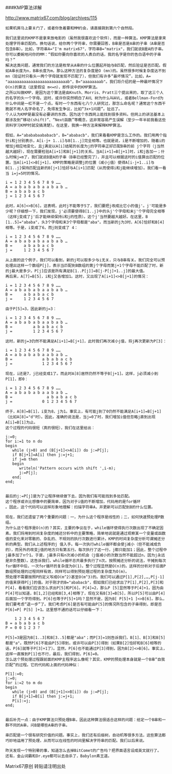 ###KMP算法详解

http://www.matrix67.com/blog/archives/115

    如果机房马上要关门了，或者你急着要和MM约会，请直接跳到第六个自然段。

    我们这里说的KMP不是拿来放电影的（虽然我很喜欢这个软件），而是一种算法。KMP算法是拿来处理字符串匹配的。换句话说，给你两个字符串，你需要回答，B串是否是A串的子串（A串是否包含B串）。比如，字符串A="I'm matrix67"，字符串B="matrix"，我们就说B是A的子串。你可以委婉地问你的MM：“假如你要向你喜欢的人表白的话，我的名字是你的告白语中的子串吗？”
    解决这类问题，通常我们的方法是枚举从A串的什么位置起开始与B匹配，然后验证是否匹配。假如A串长度为n，B串长度为m，那么这种方法的复杂度是O (mn)的。虽然很多时候复杂度达不到mn（验证时只看头一两个字母就发现不匹配了），但我们有许多“最坏情况”，比如，A= "aaaaaaaaaaaaaaaaaaaaaaaaaab"，B="aaaaaaaab"。我们将介绍的是一种最坏情况下O(n)的算法（这里假设 m<=n），即传说中的KMP算法。
    之所以叫做KMP，是因为这个算法是由Knuth、Morris、Pratt三个提出来的，取了这三个人的名字的头一个字母。这时，或许你突然明白了AVL 树为什么叫AVL，或者Bellman-Ford为什么中间是一杠不是一个点。有时一个东西有七八个人研究过，那怎么命名呢？通常这个东西干脆就不用人名字命名了，免得发生争议，比如“3x+1问题”。扯远了。
    个人认为KMP是最没有必要讲的东西，因为这个东西网上能找到很多资料。但网上的讲法基本上都涉及到“移动(shift)”、“Next函数”等概念，这非常容易产生误解（至少一年半前我看这些资料学习KMP时就没搞清楚）。在这里，我换一种方法来解释KMP算法。

    假如，A="abababaababacb"，B="ababacb"，我们来看看KMP是怎么工作的。我们用两个指针i和j分别表示，A[i-j+ 1..i]与B[1..j]完全相等。也就是说，i是不断增加的，随着i的增加j相应地变化，且j满足以A[i]结尾的长度为j的字符串正好匹配B串的前 j个字符（j当然越大越好），现在需要检验A[i+1]和B[j+1]的关系。当A[i+1]=B[j+1]时，i和j各加一；什么时候j=m了，我们就说B是A的子串（B串已经整完了），并且可以根据这时的i值算出匹配的位置。当A[i+1]<>B[j+1]，KMP的策略是调整j的位置（减小j值）使得A[i-j+1..i]与B[1..j]保持匹配且新的B[j+1]恰好与A[i+1]匹配（从而使得i和j能继续增加）。我们看一看当 i=j=5时的情况。

    i = 1 2 3 4 5 6 7 8 9 ……
    A = a b a b a b a a b a b …
    B = a b a b a c b
    j = 1 2 3 4 5 6 7

    此时，A[6]<>B[6]。这表明，此时j不能等于5了，我们要把j改成比它小的值j'。j'可能是多少呢？仔细想一下，我们发现，j'必须要使得B[1..j]中的头j'个字母和末j'个字母完全相等（这样j变成了j'后才能继续保持i和j的性质）。这个j'当然要越大越好。在这里，B [1..5]="ababa"，头3个字母和末3个字母都是"aba"。而当新的j为3时，A[6]恰好和B[4]相等。于是，i变成了6，而j则变成了 4：

    i = 1 2 3 4 5 6 7 8 9 ……
    A = a b a b a b a a b a b …
    B =     a b a b a c b
    j =     1 2 3 4 5 6 7

    从上面的这个例子，我们可以看到，新的j可以取多少与i无关，只与B串有关。我们完全可以预处理出这样一个数组P[j]，表示当匹配到B数组的第j个字母而第j+1个字母不能匹配了时，新的j最大是多少。P[j]应该是所有满足B[1..P[j]]=B[j-P[j]+1..j]的最大值。
    再后来，A[7]=B[5]，i和j又各增加1。这时，又出现了A[i+1]<>B[j+1]的情况：

    i = 1 2 3 4 5 6 7 8 9 ……
    A = a b a b a b a a b a b …
    B =     a b a b a c b
    j =     1 2 3 4 5 6 7

    由于P[5]=3，因此新的j=3：

    i = 1 2 3 4 5 6 7 8 9 ……
    A = a b a b a b a a b a b …
    B =         a b a b a c b
    j =         1 2 3 4 5 6 7

    这时，新的j=3仍然不能满足A[i+1]=B[j+1]，此时我们再次减小j值，将j再次更新为P[3]：

    i = 1 2 3 4 5 6 7 8 9 ……
    A = a b a b a b a a b a b …
    B =             a b a b a c b
    j =             1 2 3 4 5 6 7

    现在，i还是7，j已经变成1了。而此时A[8]居然仍然不等于B[j+1]。这样，j必须减小到P[1]，即0：

    i = 1 2 3 4 5 6 7 8 9 ……
    A = a b a b a b a a b a b …
    B =               a b a b a c b
    j =             0 1 2 3 4 5 6 7

    终于，A[8]=B[1]，i变为8，j为1。事实上，有可能j到了0仍然不能满足A[i+1]=B[j+1]（比如A[8]="d"时）。因此，准确的说法是，当j=0了时，我们增加i值但忽略j直到出现A[i]=B[1]为止。
    这个过程的代码很短（真的很短），我们在这里给出：

	j:=0;
	for i:=1 to n do
	begin
	   while (j>0) and (B[j+1]<>A[i]) do j:=P[j];
	   if B[j+1]=A[i] then j:=j+1;
	   if j=m then
	   begin
	      writeln('Pattern occurs with shift ',i-m);
	      j:=P[j];
	   end;
	end;


    最后的j:=P[j]是为了让程序继续做下去，因为我们有可能找到多处匹配。
    这个程序或许比想像中的要简单，因为对于i值的不断增加，代码用的是for循环
	。因此，这个代码可以这样形象地理解：扫描字符串A，并更新可以匹配到B的什么位置。

    现在，我们还遗留了两个重要的问题：一，为什么这个程序是线性的；二，如何快速预处理P数组。
    为什么这个程序是O(n)的？其实，主要的争议在于，while循环使得执行次数出现了不确定因素。我们将用到时间复杂度的摊还分析中的主要策略，简单地说就是通过观察某一个变量或函数值的变化来对零散的、杂乱的、不规则的执行次数进行累计。KMP的时间复杂度分析可谓摊还分析的典型。我们从上述程序的j 值入手。每一次执行while循环都会使j减小（但不能减成负的），而另外的改变j值的地方只有第五行。每次执行了这一行，j都只能加1；因此，整个过程中j最多加了n个1。于是，j最多只有n次减小的机会（j值减小的次数当然不能超过n，因为j永远是非负整数）。这告诉我们，while循环总共最多执行了n次。按照摊还分析的说法，平摊到每次for循环中后，一次for循环的复杂度为O(1)。整个过程显然是O(n)的。这样的分析对于后面P数组预处理的过程同样有效，同样可以得到预处理过程的复杂度为O(m)。
    预处理不需要按照P的定义写成O(m^2)甚至O(m^3)的。我们可以通过P[1],P[2],…,P[j-1]的值来获得P[j]的值。对于刚才的B="ababacb"，假如我们已经求出了P[1],P[2],P[3]和P[4]，看看我们应该怎么求出P[5]和P[6]。P[4]=2，那么P [5]显然等于P[4]+1，因为由P[4]可以知道，B[1,2]已经和B[3,4]相等了，现在又有B[3]=B[5]，所以P[5]可以由P[4] 后面加一个字符得到。P[6]也等于P[5]+1吗？显然不是，因为B[ P[5]+1 ]<>B[6]。那么，我们要考虑“退一步”了。我们考虑P[6]是否有可能由P[5]的情况所包含的子串得到，即是否P[6]=P[ P[5] ]+1。这里想不通的话可以仔细看一下：

        1 2 3 4 5 6 7
    B = a b a b a c b
    P = 0 0 1 2 3 ?

    P[5]=3是因为B[1..3]和B[3..5]都是"aba"；而P[3]=1则告诉我们，B[1]、B[3]和B[5]都是"a"。既然P[6]不能由P[5]得到，或许可以由P[3]得到（如果B[2]恰好和B[6]相等的话，P[6]就等于P[3]+1了）。显然，P[6]也不能通过P[3]得到，因为B[2]<>B[6]。事实上，这样一直推到P[1]也不行，最后，我们得到，P[6]=0。
    怎么这个预处理过程跟前面的KMP主程序这么像呢？其实，KMP的预处理本身就是一个B串“自我匹配”的过程。它的代码和上面的代码神似：

	P[1]:=0;
	j:=0;
	for i:=2 to m do
	begin
	   while (j>0) and (B[j+1]<>B[i]) do j:=P[j];
	   if B[j+1]=B[i] then j:=j+1;
	   P[i]:=j;
	end;


    最后补充一点：由于KMP算法只预处理B串，因此这种算法很适合这样的问题：给定一个B串和一群不同的A串，问B是哪些A串的子串。

    串匹配是一个很有研究价值的问题。事实上，我们还有后缀树，自动机等很多方法，这些算法都巧妙地运用了预处理，从而可以在线性的时间里解决字符串的匹配。我们以后来说。

    昨天发现一个特别晕的事，知道怎么去掉BitComet的广告吗？把界面语言设成英文就行了。
    还有，金山词霸和Dr.eye都可以去自杀了，Babylon素王道。

Matrix67原创
转贴请注明出处
